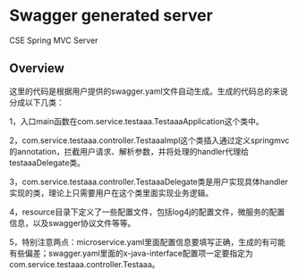 # Swagger generated server

CSE Spring MVC Server


## Overview
这里的代码是根据用户提供的swagger.yaml文件自动生成。生成的代码总的来说分成以下几类：

1，入口main函数在com.service.testaaa.TestaaaApplication这个类中。

2，com.service.testaaa.controller.TestaaaImpl这个类插入通过定义springmvc的annotation，拦截用户请求、解析参数，并将处理的handler代理给testaaaDelegate类。

3，com.service.testaaa.controller.TestaaaDelegate类是用户实现具体handler实现的类，理论上只需要用户在这个类里面实现业务逻辑。


4，resource目录下定义了一些配置文件，包括log4j的配置文件，微服务的配置信息，以及swagger协议文件等等。

5，特别注意两点：microservice.yaml里面配置信息要填写正确，生成的有可能有些偏差；swagger.yaml里面的x-java-interface配置项一定要指定为com.service.testaaa.controller.Testaaa。
